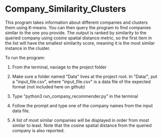 # Company_Similarity_Clusters
This program takes information about different companies and clusters them using K-means. You can then query the program to find companies similar to the one you provide. The output is ranked by similarity to the queried company using cosine spatial distance metric, so the first item in the list will have the smallest similarity score, meaning it is the most similar instance in the cluster.

To run the program:

1. From the terminal, naviage to the project folder

2. Make sure a folder named "Data" lives at the project root. In "Data/", put a "input_file.csv", where "input_file.csv" is a data file of the expected format (not included here on github)

3. Type "python3 run_company_recommender.py" in the terminal

4. Follow the prompt and type one of the company names from the input data file. 

5. A list of most similar companies will be displayed in order from most similar to least. Note that the cosine spatial distance from the queried company is also reported. 
